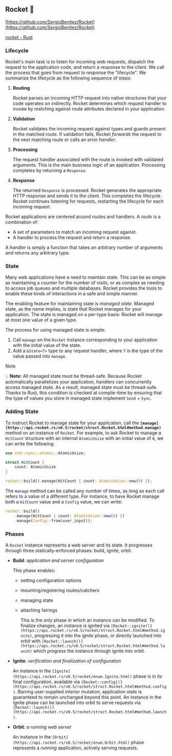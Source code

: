 ## Rocket 🚀

[https://github.com/SergioBenitez/Rocket](https://github.com/SergioBenitez/Rocket)

[rocket - Rust](https://docs.rs/rocket/latest/rocket/)

### **Lifecycle**

Rocket's main task is to listen for incoming web requests, dispatch the request to the application code, and return a response to the client. We call the process that goes from request to response the "lifecycle". We summarize the lifecycle as the following sequence of steps:

1. **Routing**

   Rocket parses an incoming HTTP request into native structures that your code operates on indirectly. Rocket determines which request handler to invoke by matching against route attributes declared in your application.

2. **Validation**

   Rocket validates the incoming request against types and guards present in the matched route. If validation fails, Rocket _forwards_ the request to the next matching route or calls an _error handler_.

3. **Processing**

   The request handler associated with the route is invoked with validated arguments. This is the main business logic of an application. Processing completes by returning a `Response`.

4. **Response**

   The returned `Response` is processed. Rocket generates the appropriate HTTP response and sends it to the client. This completes the lifecycle. Rocket continues listening for requests, restarting the lifecycle for each incoming request.

Rocket applications are centered around routes and handlers. A _route_ is a combination of:

- A set of parameters to match an incoming request against.
- A handler to process the request and return a response.

A _handler_ is simply a function that takes an arbitrary number of arguments and returns any arbitrary type.

### **State**

Many web applications have a need to maintain state. This can be as simple as maintaining a counter for the number of visits, or as complex as needing to access job queues and multiple databases. Rocket provides the tools to enable these kinds of interactions in a safe and simple manner.

The enabling feature for maintaining state is _managed state_. Managed state, as the name implies, is state that Rocket manages for your application. The state is managed on a per-type basis: Rocket will manage at most one value of a given type.

The process for using managed state is simple:

1. Call `manage` on the `Rocket` instance corresponding to your application with the initial value of the state.
2. Add a `&State<T>` type to any request handler, where `T` is the type of the value passed into `manage`.

> [!note]
> 💡 **Note:** All managed state must be thread-safe.
> Because Rocket automatically parallelizes your application, handlers can concurrently access managed state. As a result, managed state must be thread-safe. Thanks to Rust, this condition is checked at compile-time by ensuring that the type of values you store in managed state implement `Send` + `Sync`.

### **Adding State**

To instruct Rocket to manage state for your application, call the **`[manage](https://api.rocket.rs/v0.5/rocket/struct.Rocket.html#method.manage)`** method on an instance of `Rocket`. For example, to ask Rocket to manage a `HitCount` structure with an internal `AtomicUsize` with an initial value of `0`, we can write the following:

```rust
use std::sync::atomic::AtomicUsize;

struct HitCount {
    count: AtomicUsize
}

rocket::build().manage(HitCount { count: AtomicUsize::new(0) });
```

The `manage` method can be called any number of times, as long as each call refers to a value of a different type. For instance, to have Rocket manage both a `HitCount` value and a `Config` value, we can write:

```rust
rocket::build()
    .manage(HitCount { count: AtomicUsize::new(0) })
    .manage(Config::from(user_input));
```

### **Phases**

A `Rocket` instance represents a web server and its state. It progresses through three statically-enforced phases: build, ignite, orbit.

- **Build**: _application and server configuration_

  This phase enables:

  - setting configuration options
  - mounting/registering routes/catchers
  - managing state
  - attaching fairings

    This is the _only_ phase in which an instance can be modified. To finalize changes, an instance is ignited via `[Rocket::ignite()](https://api.rocket.rs/v0.5/rocket/struct.Rocket.html#method.ignite)`, progressing it into the _ignite_ phase, or directly launched into orbit with `[Rocket::launch()](https://api.rocket.rs/v0.5/rocket/struct.Rocket.html#method.launch)` which progress the instance through ignite into orbit.

- **Ignite**: _verification and finalization of configuration_

  An instance in the `[Ignite](https://api.rocket.rs/v0.5/rocket/enum.Ignite.html)` phase is in its final configuration, available via `[Rocket::config()](https://api.rocket.rs/v0.5/rocket/struct.Rocket.html#method.config)`. Barring user-supplied interior mutation, application state is guaranteed to remain unchanged beyond this point. An instance in the ignite phase can be launched into orbit to serve requests via `[Rocket::launch()](https://api.rocket.rs/v0.5/rocket/struct.Rocket.html#method.launch)`.

- **Orbit**: _a running web server_

  An instance in the `[Orbit](https://api.rocket.rs/v0.5/rocket/enum.Orbit.html)` phase represents a _running_ application, actively serving requests.
